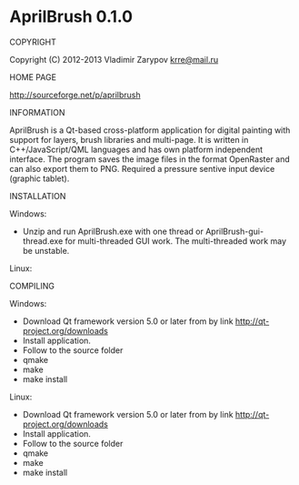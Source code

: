 ﻿AprilBrush 0.1.0
================

COPYRIGHT

Copyright (C) 2012-2013 Vladimir Zarypov <krre@mail.ru>

HOME PAGE

http://sourceforge.net/p/aprilbrush

INFORMATION

AprilBrush is a Qt-based cross-platform application for digital painting with
support for layers, brush libraries and multi-page. It is written in
C++/JavaScript/QML languages and has own platform independent interface.
The program saves the image files in the format OpenRaster and can also
export them to PNG. Required a pressure sentive input device (graphic tablet).

INSTALLATION

Windows:

 - Unzip and run AprilBrush.exe with one thread or AprilBrush-gui-thread.exe
   for multi-threaded GUI work. The multi-threaded work may be unstable.

Linux:


COMPILING

Windows:

 - Download Qt framework version 5.0 or later from by link
   http://qt-project.org/downloads
 - Install application.
 - Follow to the source folder
 - qmake
 - make
 - make install

Linux:

 - Download Qt framework version 5.0 or later from by link
   http://qt-project.org/downloads
 - Install application.
 - Follow to the source folder
 - qmake
 - make
 - make install
